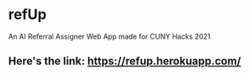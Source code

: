 # refUp
An AI Referral Assigner Web App made for CUNY Hacks 2021

## Here's the link: https://refup.herokuapp.com/
